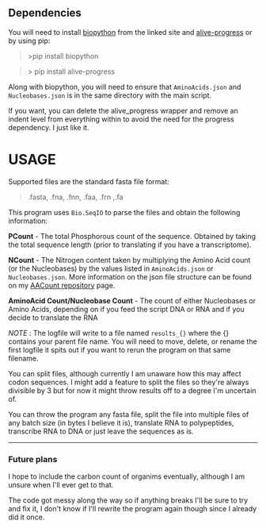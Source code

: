 ## Dependencies

You will need to install [biopython](https://biopython.org) from the linked site and [alive-progress](https://github.com/rsalmei/alive-progress) or by using pip:

> \>pip install biopython

> \> pip install alive-progress

Along with biopython, you will need to ensure that `AminoAcids.json` and `Nucleobases.json` is in the same directory with the main script.

If you want, you can delete the alive_progress wrapper and remove an indent level from everything within to avoid the need for the progress dependency. I just like it.
# USAGE

Supported files are the standard fasta file format:
> .fasta, .fna, .fnn, .faa, .frn ,.fa


This program uses `Bio.SeqIO` to parse the files and obtain the following information:

**PCount** - The total Phosphorous count of the sequence. Obtained by taking the total sequence length (prior to translating if you have a transcriptome).

**NCount** - The Nitrogen content taken by multiplying the Amino Acid count (or the Nucleobases) by the values listed in `AminoAcids.json` or `Nucleobases.json`. More information on the json file structure can be found on my [AACount repository](https://github.com/Chonkway/AACount) page.

**AminoAcid Count/Nucleobase Count** - The count of either Nucleobases or Amino Acids, depending on if you feed the script DNA or RNA and if you decide to translate the RNA

*NOTE* : The logfile will write to a file named `results_{}` where the {} contains your parent file name. You will need to move, delete, or rename the first logfile it spits out if you want to rerun the program on that same filename.

You can split files, although currently I am unaware how this may affect codon sequences. I might add a feature to split the files so they're always divisible by 3 but for now it might throw results off to a degree I'm uncertain of.

You can throw the program any fasta file, split the file into multiple files of any batch size (in bytes I believe it is), translate RNA to polypeptides, transcribe RNA to DNA or just leave the sequences as is.

----
### Future plans 

I hope to include the carbon count of organims eventually, although I am unsure when I'll ever get to that.

The code got messy along the way so if anything breaks I'll be sure to try and fix it, I don't know if I'll rewrite the program again though since I already did it once.
